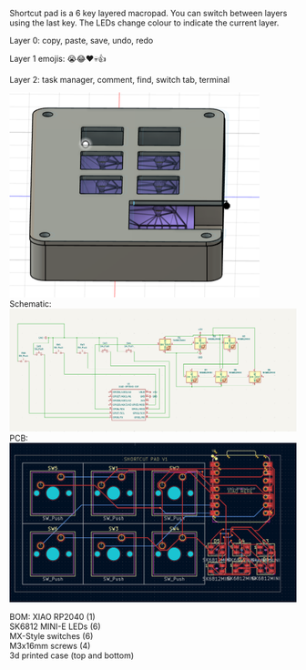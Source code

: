 Shortcut pad is a 6 key layered macropad. You can switch between layers using the last key.
The LEDs change colour to indicate the current layer.

Layer 0: copy, paste, save, undo, redo

Layer 1 emojis: 😭😂❤️💀👍

Layer 2: task manager, comment, find, switch tab, terminal


![alt text](image.png)
Schematic:  
![alt text](image-1.png)
PCB:  
![alt text](image-2.png)

BOM:
XIAO RP2040 (1)  
SK6812 MINI-E LEDs (6)  
MX-Style switches (6)  
M3x16mm screws (4)  
3d printed case (top and bottom)  